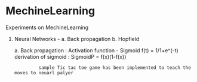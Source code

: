 # MechineLearning
Experiments on MechineLearning

1. Neural Networks  - a. Back propagation
                      b. Hopfield

      a. Back propagation :
                 Activation function - Sigmoid f(t) = 1/1+e^(-t)
                                       derivation of sigmoid : SigmoidP = f(x)(1-f(x))
                                       
                sample Tic tac toe game has been implemented to teach the moves to neuarl palyer
                  
